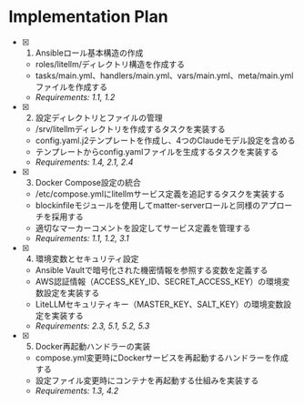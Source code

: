 # Implementation Plan

- [x] 1. Ansibleロール基本構造の作成
  - roles/litellm/ディレクトリ構造を作成する
  - tasks/main.yml、handlers/main.yml、vars/main.yml、meta/main.ymlファイルを作成する
  - _Requirements: 1.1, 1.2_

- [x] 2. 設定ディレクトリとファイルの管理
  - /srv/litellmディレクトリを作成するタスクを実装する
  - config.yaml.j2テンプレートを作成し、4つのClaudeモデル設定を含める
  - テンプレートからconfig.yamlファイルを生成するタスクを実装する
  - _Requirements: 1.4, 2.1, 2.4_

- [x] 3. Docker Compose設定の統合
  - /etc/compose.ymlにlitellmサービス定義を追記するタスクを実装する
  - blockinfileモジュールを使用してmatter-serverロールと同様のアプローチを採用する
  - 適切なマーカーコメントを設定してサービス定義を管理する
  - _Requirements: 1.1, 1.2, 3.1_

- [x] 4. 環境変数とセキュリティ設定
  - Ansible Vaultで暗号化された機密情報を参照する変数を定義する
  - AWS認証情報（ACCESS_KEY_ID、SECRET_ACCESS_KEY）の環境変数設定を実装する
  - LiteLLMセキュリティキー（MASTER_KEY、SALT_KEY）の環境変数設定を実装する
  - _Requirements: 2.3, 5.1, 5.2, 5.3_

- [x] 5. Docker再起動ハンドラーの実装
  - compose.yml変更時にDockerサービスを再起動するハンドラーを作成する
  - 設定ファイル変更時にコンテナを再起動する仕組みを実装する
  - _Requirements: 1.3, 4.2_


